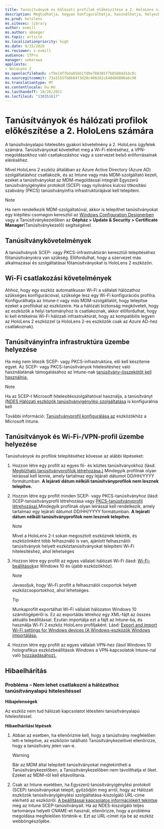 ```yaml
---
title: Tanúsítványok és hálózati profilok előkészítése a 2. HoloLens számára
description: Megtudhatja, hogyan konfigurálhatja, használhatja, helyezheti üzembe és háríthatja el a hálózati tanúsítványokat HoloLens 2 vegyes valóságú eszközön.
ms.prod: hololens
ms.sitesec: library
author: evmill
ms.author: aboeger
ms.topic: article
ms.localizationpriority: high
ms.date: 9/15/2020
ms.reviewer: v-evmill
audience: ITPro
manager: sekerawa
appliesto:
- HoloLens 2
ms.openlocfilehash: cf9e14ffbda01bb1fd9e788385f7b85884d1dc8c
ms.sourcegitcommit: 73a1555fb8b84f3d20c480282c648d8d800a6c98
ms.translationtype: MT
ms.contentlocale: hu-HU
ms.lasthandoff: 10/26/2021
ms.locfileid: "130351617"
---
```

# <a name="prepare-certificates-and-network-profiles-for-hololens-2"></a>Tanúsítványok és hálózati profilok előkészítése a 2. HoloLens számára

A tanúsítványalapú hitelesítés gyakori követelmény a 2. HoloLens ügyfelek számára. Tanúsítványokat követelhet meg a Wi-Fi eléréséhez, a VPN-megoldásokhoz való csatlakozáshoz vagy a szervezet belső erőforrásainak eléréséhez.

Mivel HoloLens 2 eszköz általában az Azure Active Directory (Azure AD) szolgáltatáshoz csatlakozik, és az Intune vagy más MDM-szolgáltató kezeli, ezeket a tanúsítványokat az MDM-megoldással integrált Egyszerű tanúsítványigénylési protokoll (SCEP) vagy nyilvános kulcsú titkosítási szabvány (PKCS) tanúsítványinfra infrastruktúrájával kell telepíteni. 

>[!NOTE]
> Ha nem rendelkezik MDM-szolgáltatóval, akkor is [](hololens-provisioning.md#create-the-provisioning-package) telepíthet tanúsítványokat egy kiépítési [](certificate-manager.md) csomagon keresztül az [Windows Configuration Designerben](https://www.microsoft.com/p/windows-configuration-designer/9nblggh4tx22?rtc=1&activetab=pivot:regionofsystemrequirementstab) vagy a Tanúsítványkezelőben az **Gépház > Update & Security > Certificate Manager**(Tanúsítványkezelő) segítségével.

## <a name="certificate-requirements"></a>Tanúsítványkövetelmények
A tanúsítványok SCEP- vagy PKCS-infrastruktúrán keresztüli telepítéséhez főtanúsítványokra van szükség. Előfordulhat, hogy a szervezet más alkalmazásai és szolgáltatásai főtanúsítványokat is HoloLens 2 eszközön. 

## <a name="wi-fi-connectivity-requirements"></a>Wi-Fi csatlakozási követelmények
Ahhoz, hogy egy eszköz automatikusan Wi-Fi a vállalati hálózathoz szükséges konfigurációval, szüksége lesz egy Wi-Fi konfigurációs profilra. Konfigurálhatja az Intune-t vagy más MDM-szolgáltatót, hogy telepítse ezeket a profilokat az eszközeire. Ha a hálózati biztonság megköveteli, hogy az eszközök a helyi tartományhoz is csatlakoznak, akkor előfordulhat, hogy ki kell értékelnie Wi-Fi hálózati infrastruktúrát, hogy az kompatibilis legyen az HoloLens 2 eszközzel (a HoloLens 2-es eszközök csak az Azure AD-hez csatlakoznak).

## <a name="deploy-certificate-infrastructure"></a>Tanúsítványinfra infrastruktúra üzembe helyezése
Ha még nem létezik SCEP- vagy PKCS-infrastruktúra, elő kell készítenie egyet. Az SCEP- vagy PKCS-tanúsítványok hitelesítéshez való használatának támogatásához az Intune-nak [tanúsítvány-összekötőt kell használnia.](/mem/intune/protect/certificate-connectors)

> [!NOTE]
> Ha az SCEP-t Microsoft hitelesítésszolgáltatóval használja, a tanúsítványt [(NDES Hálózati eszközök tanúsítványigénylési szolgáltatása](/mem/intune/protect/certificates-scep-configure#set-up-ndes) is konfigurálnia kell

További információ: [Tanúsítványprofil konfigurálása az](/intune/certificates-configure) eszközökhöz a Microsoft Intune.

## <a name="deploy-certificates-and-wi-fivpn-profile"></a>Tanúsítványok és Wi-Fi-/VPN-profil üzembe helyezése
Tanúsítványok és profilok telepítéséhez kövesse az alábbi lépéseket:

1.  Hozzon létre egy profilt az egyes fő- és köztes tanúsítványokhoz (lásd: [Megbízható tanúsítványprofilok létrehozása.)](/intune/protect/certificates-configure#create-trusted-certificate-profiles) Mindegyik profilnak olyan leírással kell lennie, amely tartalmaz egy lejárati dátumot DD/HH/YYYY formátumban. **A lejárati dátum nélküli tanúsítványprofilok nem lesznek telepítve.**

2.  Hozzon létre egy profilt minden SCEP- vagy PKCS-tanúsítványhoz (lásd: SCEP-tanúsítványprofil létrehozása vagy [PKCS-tanúsítványprofil létrehozása).](/intune/protect/certficates-pfx-configure#create-a-pkcs-certificate-profile)Mindegyik profilnak olyan leírással kell rendelkezik, amely tartalmaz egy lejárati dátumot DD/HH/YYYY formátumban. **A lejárati dátum nélküli tanúsítványprofilok nem lesznek telepítve.**

    > [!NOTE]
    > Mivel a HoloLens 2-t sokan megosztott eszköznek tekintik, és eszközönként több felhasználó is van, ajánlott felhasználói tanúsítványok helyett eszköztanúsítványokat telepíteni Wi-Fi hitelesítéshez, ahol lehetséges

3.  Hozzon létre egy profilt az egyes vállalati hálózati Wi-Fi (lásd: [Wi-Fi-beállítások](/intune/wi-fi-settings-windows)az Windows 10 és újabb eszközökhöz). 

    > [!NOTE]
    > Javasoljuk, hogy Wi-Fi profilt [](/mem/intune/configuration/device-profile-assign) a felhasználói csoportok helyett eszközcsoportokhoz, ahol lehetséges. 

    > [!TIP]
    > Munkaprofilt exportálhat Wi-Fi vállalati hálózaton Windows 10 számítógépéről is. Ez az exportálás létrehoz egy XML-fájlt az összes aktuális beállítással. Ezután importálja ezt a fájlt az Intune-ba, és használja Wi-Fi 2 eszköz HoloLens profiljaként. Lásd: [Export and import Wi-Fi settings for Windows devices (A Windows-eszközök Windows importálása.](/mem/intune/configuration/wi-fi-settings-import-windows-8-1)

4.  Hozzon létre egy profilt az egyes vállalati VPN-hez (lásd Windows 10 holografikus eszközbeállítások Windows a VPN-kapcsolatok Intune-nal való [hozzáadásához).](/intune/vpn-settings-windows-10)

## <a name="troubleshooting"></a>Hibaelhárítás

### <a name="issue---unable-to-connect-with-network-using-certificate-based-authentication"></a>Probléma – Nem lehet csatlakozni a hálózathoz tanúsítványalapú hitelesítéssel ###

**Hibajelenségek**

Az eszköz nem tud hálózati kapcsolatot létesíteni tanúsítványalapú hitelesítéssel.

**Hibaelhárítási lépések**

1. Abban az esetben, ha ellenőriznie kell, hogy a [](certificate-manager.md) tanúsítvány megfelelően lett-e telepítve, az eszközön található Tanúsítványkezelővel ellenőrizze, hogy a tanúsítvány jelen van-e.  

    >[!WARNING]
    > Bár az MDM által telepített tanúsítványokat megtekintheti a Tanúsítványkezelőben, a Tanúsítványkezelőben nem távolíthatja el őket. Ezeket az MDM-ről kell eltávolítania.

2. Csak az Intune esetében, ha Egyszerű tanúsítványigénylési protokoll (SCEP) tanúsítványokat telepít, győződjön meg arról, hogy az Hálózati eszközök tanúsítványigénylési szolgáltatása-kiszolgáló URL-címe elérhető az eszközről. [A beállítással kapcsolatos információkért tekintse](/mem/intune/protect/certificates-profile-scep) meg az Intune SCEP-tanúsítványait. Ha az NDES-kiszolgáló teljes tartománya helyett CNAME-et használ, ellenőrizze, hogy a probléma megoldása megfelelően történik-e. Ezt az URL-címet írja be az eszköz webböngészőjébe.
